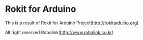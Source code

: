 Rokit for Arduino
============

This is a result of Rokit for Arduino Project(http://rokitarduino.org)

All right reserved Robolink(http://www.robolink.co.kr)
